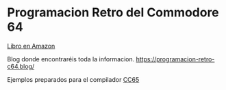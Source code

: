 # Programacion Retro del Commodore 64
[Libro en Amazon](https://www.amazon.es/Programaci%C3%B3n-Retro-del-Commodore-ensamblador/dp/107611444X/ref=sr_1_1?__mk_es_ES=%C3%85M%C3%85%C5%BD%C3%95%C3%91&keywords=Programaci%C3%B3n+Retro+del+Commodore+64&qid=1565426934&s=books&sr=1-1)

Blog donde encontraréis toda la informacion. https://programacion-retro-c64.blog/

Ejemplos preparados para el compilador [CC65](https://github.com/cc65/cc65)
